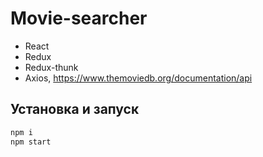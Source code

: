 # Movie-searcher

* React
* Redux
* Redux-thunk
* Axios, https://www.themoviedb.org/documentation/api

## Установка и запуск
```bash
npm i
npm start
```
